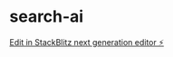 # search-ai

[Edit in StackBlitz next generation editor ⚡️](https://stackblitz.com/~/github.com/the-land-mine/search-ai)